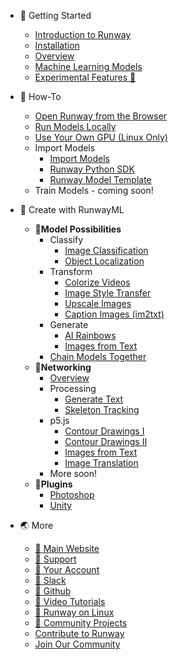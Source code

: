 * 🚀 Getting Started
    * [Introduction to Runway](/)
    * [Installation](getting-started/installation.md)
    * [Overview](getting-started/overview.md)
    * [Machine Learning Models](getting-started/models-101.md)
    * [Experimental Features 🧪](getting-started/experimental-features.md)

* 🤔 How-To
    * [Open Runway from the Browser](how-to/web-link.md)
    * [Run Models Locally](how-to/run-models-locally.md)
    * [Use Your Own GPU (Linux Only)](how-to/local-gpu.md)
    * Import Models
        * [Import Models](how-to/import-models.md)
        * [Runway Python SDK](https://sdk.runwayml.com/)
        * [Runway Model Template](https://github.com/runwayml/model-template)
    * Train Models - coming soon!

* 🎨 Create with RunwayML
    * 🌱**Model Possibilities**
        * Classify
            * [Image Classification](tutorials/tutorial_mobilenet.md)
            * [Object Localization](tutorials/tutorial_cocossd.md)
        * Transform
            * [Colorize Videos](tutorials/tutorial_colorizing_video.md)
            * [Image Style Transfer](tutorials/tutorial_style_transfer.md)
            * [Upscale Images](tutorials/tutorial_esrgan.md)
            * [Caption Images (im2txt)](tutorials/tutorial_im2txt.md)
        * Generate
            * [AI Rainbows](tutorials/tutorial_stylegan.md)
            * [Images from Text](tutorials/tutorial_t2i.md)
        * [Chain Models Together](how-to/chain-models-together.md)
    * 🤝**Networking**
        * [Overview](how-to/network.md)
        * Processing
            * [Generate Text](tutorials/tutorial_processing_gpt2.md)
            * [Skeleton Tracking](tutorials/tutorial_posenet.md)
        * p5.js
            * [Contour Drawings I](tutorials/tutorial_photosketch.md)
            * [Contour Drawings II](tutorials/tutorial_p5_photosketch.md)
            * [Images from Text](tutorials/tutorial_p5_attngan.md)
            * [Image Translation](tutorials/tutorial_p5_cyclegan.md)
        * More soon!
    * 🔌**Plugins**
        * [Photoshop](https://github.com/runwayml/RunwayML-for-Photoshop)
        * [Unity](https://github.com/runwayml/RunwayML-for-Unity)

* 🌏 More
    * [🔗 Main Website](https://runwayml.com/)
    * [🔗 Support](https://support.runwayml.com/)
    * [🔗 Your Account](https://account.runwayml.com/)
    * [🔗 Slack](https://runwayml.com/joinslack)
    * [🔗 Github](https://github.com/runwayml)
    * [🔗 Video Tutorials](https://www.youtube.com/runwayml)
    * [🔗 Runway on Linux](https://support.runwayml.com/en/articles/3116268-runway-on-linux)
    * [🔗 Community Projects](https://runwayml.com/madewith)
    * [Contribute to Runway](/?id=contribute-to-runway)
    * [Join Our Community](/?id=join-our-community)
